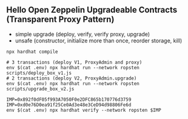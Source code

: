 ## Hello Open Zeppelin Upgradeable Contracts (Transparent Proxy Pattern)

- simple upgrade (deploy, verify, verify proxy, upgrade)
- unsafe (constructor, initialize more than once, reorder storage, kill)

```shell
npx hardhat compile

# 3 transactions (deploy V1, ProxyAdmin and proxy)
env $(cat .env) npx hardhat run --network ropsten scripts/deploy_box_v1.js
# 2 transactions (deploy V2, ProxyAdmin.upgrade)
env $(cat .env) npx hardhat run --network ropsten scripts/upgrade_box_v2.js

IMP=0x892f0dF05f993A7050F0e2DFC865b170776d3759
IMP=0xd0e76D0ea91f25Ce0Ad3e48e3CeD94d98806Fe6d
env $(cat .env) npx hardhat verify --network ropsten $IMP
```
